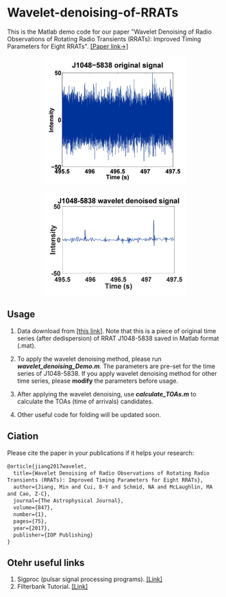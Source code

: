 # Wavelet-denoising-of-RRATs
This is the Matlab demo code for our paper "Wavelet Denoising of Radio Observations of Rotating Radio Transients (RRATs): Improved Timing Parameters for Eight RRATs". [[Paper link->]](https://iopscience.iop.org/article/10.3847/1538-4357/aa88c3/meta)

<p align="center">
  <img src="/results/J1047.jpg" height="300px">
</p>


<p align="center">
  <img src="/results/J1047W.jpg" height="240px">
</p>


## Usage
1. Data download from [[this link]](https://drive.google.com/file/d/1trgLGdYNPTRcK-kyXcFxP81g96QXzict/view?usp=sharing). Note that this is a piece of original time series (after dedispersion) of RRAT J1048-5838 saved in Matlab format (.mat).

2. To apply the wavelet denoising method, please run **_wavelet_denoising_Demo.m_**. The parameters are pre-set for the time series of J1048-5838. If you apply wavelet denoising method for other time series, please **modify** the parameters before usage. 

3. After applying the wavelet denoising, use **_calculate_TOAs.m_** to calculate the TOAs (time of arrivals) candidates.

4. Other useful code for folding will be updated soon.

## Ciation
Please cite the paper in your publications if it helps your research:
```
@article{jiang2017wavelet,
  title={Wavelet Denoising of Radio Observations of Rotating Radio Transients (RRATs): Improved Timing Parameters for Eight RRATs},
  author={Jiang, Min and Cui, B-Y and Schmid, NA and McLaughlin, MA and Cao, Z-C},
  journal={The Astrophysical Journal},
  volume={847},
  number={1},
  pages={75},
  year={2017},
  publisher={IOP Publishing}
}
```

## Otehr useful links
1. Sigproc (pulsar signal processing programs). [[Link]](http://sigproc.sourceforge.net/)
2. Filterbank Tutorial. [[Link]](https://github.com/UCBerkeleySETI/breakthrough/blob/master/GBT/filterbank_tutorial/Filterbank%20Tutorial%20(public).ipynb)
